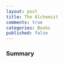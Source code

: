 ```yaml
---
layout: post
title: The Alchemist
comments: true
categories: Books
published: false
---
```


###


###


###


###


###


### Summary
